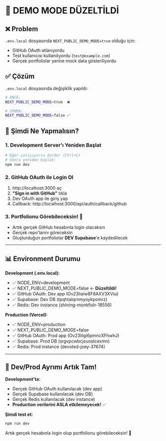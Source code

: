 # 🔧 DEMO MODE DÜZELTİLDİ

## ❌ Problem

`.env.local` dosyasında `NEXT_PUBLIC_DEMO_MODE=true` olduğu için:

- GitHub OAuth atlanıyordu
- Test kullanıcısı kullanılıyordu (`test@example.com`)
- Gerçek portfoliolar yerine mock data gösteriliyordu

## ✅ Çözüm

`.env.local` dosyasında değişiklik yapıldı:

```bash
# ÖNCE:
NEXT_PUBLIC_DEMO_MODE=true  ❌

# SONRA:
NEXT_PUBLIC_DEMO_MODE=false ✅
```

## 🚀 Şimdi Ne Yapmalısın?

### 1. Development Server'ı Yeniden Başlat

```bash
# Eğer çalışıyorsa durdur (Ctrl+C)
# Sonra yeniden başlat:
npm run dev
```

### 2. GitHub OAuth ile Login Ol

1. http://localhost:3000 aç
2. **"Sign in with GitHub"** tıkla
3. Dev OAuth app ile giriş yap
4. Callback: http://localhost:3000/api/auth/callback/github

### 3. Portfolionu Görebileceksin! 🎉

- Artık gerçek GitHub hesabınla login olacaksın
- Gerçek repo'larını göreceksin
- Oluşturduğun portfoliolar **DEV Supabase**'e kaydedilecek

---

## 📊 Environment Durumu

**Development (.env.local):**

- ✅ NODE_ENV=development
- ✅ NEXT_PUBLIC_DEMO_MODE=false ← **Düzeltildi!**
- ✅ GitHub OAuth: Dev app (Ov23liaiw8F8AXV3XViu)
- ✅ Supabase: Dev DB (tpqhtalqrnmyoykpomrz)
- ✅ Redis: Dev instance (shining-monkfish-18556)

**Production (Vercel):**

- ✅ NODE_ENV=production
- ✅ NEXT_PUBLIC_DEMO_MODE=false
- ✅ GitHub OAuth: Prod app (Ov23lilgi6pmncXFhwhJ)
- ✅ Supabase: Prod DB (srgvpcwbcjsuostcexmn)
- ✅ Redis: Prod instance (devoted-joey-37674)

---

## 🎯 Dev/Prod Ayrımı Artık Tam!

**Development'ta:**

- Gerçek GitHub OAuth kullanılacak (dev app)
- Gerçek Supabase kullanılacak (dev DB)
- Gerçek Redis kullanılacak (dev instance)
- **Production verilerini ASLA etkilemeyecek!** ✅

**Şimdi test et:**

```bash
npm run dev
```

Artık gerçek hesabınla login olup portfolionu görebileceksin! 🚀
